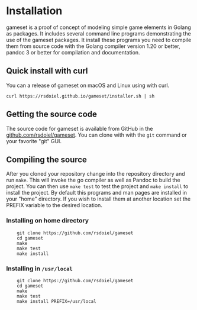 
Installation
============

gameset is a proof of concept of modeling simple game elements in Golang
as packages. It includes several command line programs demonstrating
the use of the gameset packages.  It install these programs you need
to compile them from source code with the Golang compiler version
1.20 or better, pandoc 3 or better for compilation and documentation.

Quick install with curl
-----------------------

You can a release of gameset on macOS and Linux using with curl.

~~~
curl https://rsdoiel.github.io/gameset/installer.sh | sh
~~~


Getting the source code
-----------------------

The source code for gameset is available from GitHub in the
[github.com/rsdoiel/gameset](https://github.com/rsdoiel/gameset). You
can clone with with the `git` command or your favorite "git" GUI.

Compiling the source
--------------------

After you cloned your repository change into the repository directory
and run `make`. This will invoke the go compiler as well as Pandoc to
build the project. You can then use `make test` to test the project
and `make install` to install the project. By default this programs
and man pages are installed in your "home" directory. If you wish
to install them at another location set the PREFIX variable to
the desired location.

### Installing on home directory

```
    git clone https://github.com/rsdoiel/gameset
    cd gameset
    make
    make test
    make install
```

### Installing in `/usr/local`

```
    git clone https://github.com/rsdoiel/gameset
    cd gameset
    make
    make test
    make install PREFIX=/usr/local
```


